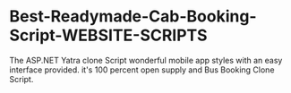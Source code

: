 # Best-Readymade-Cab-Booking-Script-WEBSITE-SCRIPTS
The ASP.NET Yatra clone Script wonderful mobile app styles with an easy interface provided. it's 100 percent open supply and Bus Booking Clone Script.
